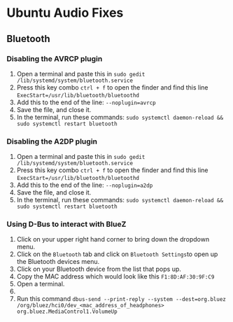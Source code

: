 

# Ubuntu Audio Fixes

## Bluetooth

### Disabling the AVRCP plugin

1. Open a terminal and paste this in `sudo gedit /lib/systemd/system/bluetooth.service`
2. Press this key combo `ctrl + f` to open the finder and find this line `ExecStart=/usr/lib/bluetooth/bluetoothd`
3. Add this to the end of the line: `--noplugin=avrcp`
4. Save the file, and close it. 
5. In the terminal, run these commands: `sudo systemctl daemon-reload && sudo systemctl restart bluetooth`

### Disabling the A2DP plugin

1. Open a terminal and paste this in `sudo gedit /lib/systemd/system/bluetooth.service`
2. Press this key combo `ctrl + f` to open the finder and find this line `ExecStart=/usr/lib/bluetooth/bluetoothd`
3. Add this to the end of the line: `--noplugin=a2dp`
4. Save the file, and close it. 
5. In the terminal, run these commands: `sudo systemctl daemon-reload && sudo systemctl restart bluetooth`

### Using D-Bus to interact with BlueZ

1. Click on your upper right hand corner to bring down the dropdown menu. 
2. Click on the `Bluetooth` tab and click on `Bluetooth Settings`to open up the Bluetooth devices menu.
3. Click on your Bluetooth device from the list that pops up.
4. Copy the MAC address which would look like this `F1:8D:AF:30:9F:C9`
5. Open a terminal.
6. 
7. Run this command `dbus-send --print-reply --system --dest=org.bluez /org/bluez/hci0/dev_<mac_address_of_headphones> org.bluez.MediaControl1.VolumeUp` 